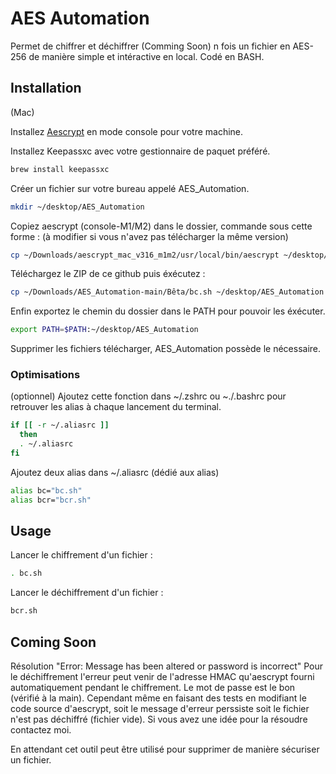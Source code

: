 # AES Automation
Permet de chiffrer et déchiffrer (Comming Soon) n fois un fichier en AES-256 de manière simple et intéractive en local. Codé en BASH.

## Installation
(Mac)

Installez [Aescrypt](https://www.aescrypt.com/download/) en mode console pour votre machine. 

Installez Keepassxc avec votre gestionnaire de paquet préféré.
```zsh
brew install keepassxc
```
Créer un fichier sur votre bureau appelé AES_Automation.
```zsh
mkdir ~/desktop/AES_Automation
```
Copiez aescrypt (console-M1/M2) dans le dossier, commande sous cette forme :
(à modifier si vous n'avez pas télécharger la même version)
```bash
cp ~/Downloads/aescrypt_mac_v316_m1m2/usr/local/bin/aescrypt ~/desktop/AES_Automation 
```
Téléchargez le ZIP de ce github puis éxécutez : 
```bash
cp ~/Downloads/AES_Automation-main/Bêta/bc.sh ~/desktop/AES_Automation ; cp ~/Downloads/AES_Automation-main/Bêta/bcr.sh ~/desktop/AES_Automation ; chmod +x  ~/desktop/AES_Automation/bc.sh ; chmod +x  ~/desktop/AES_Automation/bcr.sh
```
Enfin exportez le chemin du dossier dans le PATH pour pouvoir les éxécuter.
```bash
export PATH=$PATH:~/desktop/AES_Automation
```
Supprimer les fichiers télécharger, AES_Automation possède le nécessaire.
### Optimisations
(optionnel)
Ajoutez cette fonction dans ~/.zshrc ou ~./.bashrc pour retrouver les alias à chaque lancement du terminal.
```bash
if [[ -r ~/.aliasrc ]]
  then
  . ~/.aliasrc
fi
```

Ajoutez deux alias dans ~/.aliasrc (dédié aux alias)
```zsh
alias bc="bc.sh"
alias bcr="bcr.sh"
```

## Usage
Lancer le chiffrement d'un fichier :
```bash
. bc.sh
```
Lancer le déchiffrement d'un fichier :
```zsh
bcr.sh
```
## Coming Soon

Résolution "Error: Message has been altered or password is incorrect"
Pour le déchiffrement l'erreur peut venir de l'adresse HMAC qu'aescrypt fourni automatiquement pendant le chiffrement. Le mot de passe est le bon (vérifié à la main). Cependant même en faisant des tests en modifiant le code source d'aescrypt, soit le message d'erreur perssiste soit le fichier n'est pas déchiffré (fichier vide). 
Si vous avez une idée pour la résoudre contactez moi.

En attendant cet outil peut être utilisé pour supprimer de manière sécuriser un fichier. 
